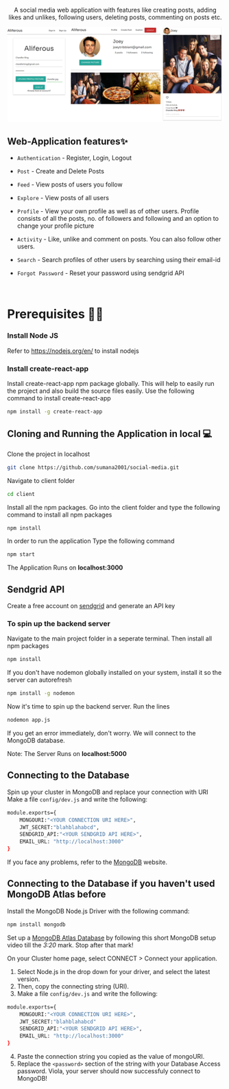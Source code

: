 
<p align='center'>A social media web application with features like creating posts, adding likes and unlikes, following users, deleting posts, commenting on posts etc.</p>
<p float='center' align='center'>
<img src='https://github.com/sumana2001/social-media/blob/main/ss.png' width='750'>
</p>

## Web-Application features✨

* `Authentication` - Register, Login, Logout

* `Post` - Create and Delete Posts

* `Feed` - View posts of users you follow

* `Explore` - View posts of all users

* `Profile` - View your own profile as well as of other users. Profile consists of all the posts, no. of followers and following and an option to change your profile picture

* `Activity` - Like, unlike and comment on posts. You can also follow other users.

* `Search` - Search profiles of other users by searching using their email-id

* `Forgot Password` - Reset your password using sendgrid API  
<br/>





 

# Prerequisites 👨‍💻

### Install Node JS
Refer to https://nodejs.org/en/ to install nodejs

### Install create-react-app
Install create-react-app npm package globally. This will help to easily run the project and also build the source files easily. Use the following command to install create-react-app

```bash
npm install -g create-react-app
```

## Cloning and Running the Application in local 💻

Clone the project in localhost
```bash
git clone https://github.com/sumana2001/social-media.git
```
Navigate to client folder
```bash
cd client
```
Install all the npm packages. Go into the client folder and type the following command to install all npm packages

```bash
npm install
```

In order to run the application Type the following command

```bash
npm start
```

The Application Runs on **localhost:3000**

## Sendgrid API
Create a free account on <a href="https://sendgrid.com/">sendgrid</a> and generate an API key

### To spin up the backend server

Navigate to the main project folder in a seperate terminal. Then install all npm packages
```bash
npm install 
```

If you don't have nodemon globally installed on your system, install it so the server can autorefresh 
```bash
npm install -g nodemon
```

Now it's time to spin up the backend server. Run the lines
```bash
nodemon app.js
```
If you get an error immediately, don't worry. We will connect to the MongoDB database.

Note: The Server Runs on **localhost:5000**

## Connecting to the Database

Spin up your cluster in MongoDB and replace your connection with URI
Make a file `config/dev.js` and write the following:
```bash
module.exports={
    MONGOURI:"<YOUR CONNECTION URI HERE>",
    JWT_SECRET:"blahblahabcd",
    SENDGRID_API:"<YOUR SENDGRID API HERE>",
    EMAIL_URL: "http://localhost:3000"
}
```
If you face any problems, refer to the [MongoDB](https://www.mongodb.com/blog/postquick-start-nodejs-mongodb--how-to-get-connected-to-your-database) website.


## Connecting to the Database if you haven't used MongoDB Atlas before
Install the MongoDB Node.js Driver with the following command:
```bash
npm install mongodb
```

Set up a [MongoDB Atlas Database](https://www.youtube.com/watch?v=rPqRyYJmx2g) by following this short MongoDB setup video till the *3:20* mark. Stop after that mark!

On your Cluster home page, select CONNECT > Connect your application. 
1. Select Node.js in the drop down for your driver, and select the latest version. 
2. Then, copy the connecting string (URI).
3. Make a file `config/dev.js` and write the following:
```bash
module.exports={
    MONGOURI:"<YOUR CONNECTION URI HERE>",
    JWT_SECRET:"blahblahabcd"
    SENDGRID_API:"<YOUR SENDGRID API HERE>",
    EMAIL_URL: "http://localhost:3000"
}
```
4. Paste the connection string you copied as the value of mongoURI.
5. Replace the `<password>` section of the string with your Database Access password. Viola, your server should now successfuly connect to MongoDB!
